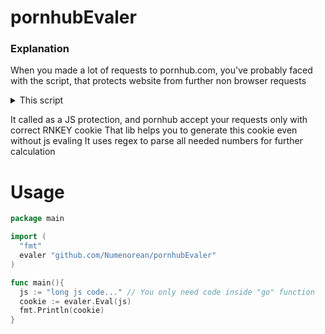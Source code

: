 # pornhubEvaler

### Explanation

When you made a lot of requests to pornhub.com, you've probably faced with the script, that protects website from further non browser requests

<details>
  <summary>This script</summary>
  
  ```javascript
  function leastFactor(n) {
if (isNaN(n) || !isFinite(n)) return NaN;
if (n==0) return 0;
if (n%1 || n*n<2) return 1;
if (n%2==0) return 2;
if (n%3==0) return 3;
if (n%5==0) return 5;
var m=Math.sqrt(n);
for (var i=7;i<=m;i+=30) {
 if (n%i==0)      return i;
 if (n%(i+4)==0)  return i+4;
 if (n%(i+6)==0)  return i+6;
 if (n%(i+10)==0) return i+10;
 if (n%(i+12)==0) return i+12;
 if (n%(i+16)==0) return i+16;
 if (n%(i+22)==0) return i+22;
 if (n%(i+24)==0) return i+24;
}
return n;
}
function go() {
var p=1992641534185; var s=389958454; var n;
if ((s >> 13) & 1)      p+=/* 120886108*
*/152880888*/* 120886108*
*/14;/*
else p-=
*/else
p-=/*
p+= */109108064*        14; if ((s >> 5) & 1)/*
p+= */p+=206490833*/*
else p-=
*/6; else  p-=  303244837*/*
p+= */6;/*
else p-=
*/if ((s >> 5) & 1) p+=/*
*13;
*/80475974*/* 120886108*
*/6;    else    p-=179580231*/*
else p-=
*/6;
if ((s >> 4) & 1)/*
p+= */p+=/*
p+= */80455957* 7;/* 120886108*
*/else p-=/* 120886108*
*/25077917*/*
else p-=
*/5; if ((s >> 15) & 1) p+=
97957449*/*
p+= */16; else /*
*13;
*/p-=14479763*/*
*13;
*/16;
p-=2111472091;
n=leastFactor(p);
{ document.cookie="RNKEY="+n+"*"+p/n+":"+s+":2040500497:1";
 document.location.reload(true); }
}
  ```
</details>

It called as a JS protection, and pornhub accept your requests only with correct RNKEY cookie
That lib helps you to generate this cookie even without js evaling
It uses regex to parse all needed numbers for further calculation

# Usage

```go
package main

import (
  "fmt"
  evaler "github.com/Numenorean/pornhubEvaler"
)

func main(){
  js := "long js code..." // You only need code inside "go" function
  cookie := evaler.Eval(js)
  fmt.Println(cookie)
}
```
